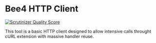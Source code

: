 Bee4 HTTP Client
================

[![Scrutinizer Quality Score](https://scrutinizer-ci.com/g/bee4/httpclient/badges/quality-score.png?s=e908698796250470837da1aee3d5f1de58abe42b)](https://scrutinizer-ci.com/g/bee4/httpclient/)

This tool is a basic HTTP client designed to allow intensive calls throught cURL extension with massive handler reuse.
